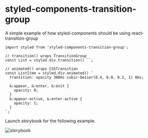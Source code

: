 # styled-components-transition-group
A simple example of how styled-components should be using react-transition-group

```
import styled from 'styled-components-transition-group';

// transition() wraps TransitionGroup
const List = styled.div.transition() ``;

// animated() wraps CSSTransition
const ListItem = styled.div.animated() `
  transition: opacity 300ms cubic-bezier(0.4, 0.0, 0.2, 1) 0ms;

  &:appear, &:enter, &:exit {
    opacity: 0;
  }
  &:appear-active, &:enter-active {
    opacity: 1;
  }
`;
```

Launch storybook for the following example.

![storybook](https://user-images.githubusercontent.com/798804/28619716-1e739c46-71e0-11e7-97b7-cfab48a1339b.gif)
